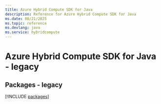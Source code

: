 ```yaml
---
title: Azure Hybrid Compute SDK for Java
description: Reference for Azure Hybrid Compute SDK for Java
ms.date: 08/21/2025
ms.topic: reference
ms.devlang: java
ms.service: hybridcompute
---
```

# Azure Hybrid Compute SDK for Java - legacy
## Packages - legacy
[!INCLUDE [packages](hybrid-compute-index.md)]